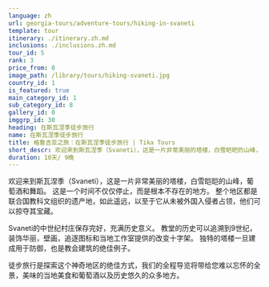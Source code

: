 ```yaml
---
language: zh
url: georgia-tours/adventure-tours/hiking-in-svaneti
template: tour
itinerary: ./itinerary.zh.md
inclusions: ./inclusions.zh.md
tour_id: 5
rank: 3
price_from: 0
image_path: /library/tours/hiking-svaneti.jpg
country_id: 1
is_featured: true
main_category_id: 1
sub_category_id: 8
gallery_id: 0
imggrp_id: 30
heading: 在斯瓦涅季徒步旅行
name: 在斯瓦涅季徒步旅行
title: 格鲁吉亚之旅：在斯瓦涅季徒步旅行 | Tika Tours
short_descr: 欢迎来到斯瓦涅季（Svaneti），这是一片非常美丽的塔楼，白雪皑皑的山峰，葡萄酒和舞蹈。
duration: 10天/ 9晚
---
```

欢迎来到斯瓦涅季（Svaneti），这是一片非常美丽的塔楼，白雪皑皑的山峰，葡萄酒和舞蹈。 这是一个时间不仅仅停止，而是根本不存在的地方。 整个地区都是联合国教科文组织的遗产地，如此遥远，以至于它从未被外国入侵者占领，他们可以掠夺其宝藏。

Svaneti的中世纪村庄保存完好，充满历史意义。 教堂的历史可以追溯到9世纪，装饰华丽，壁画，追逐图标和当地工作室提供的改变十字架。 独特的塔楼一旦建成用于防御，也是教会建筑的绝佳例子。

徒步旅行是探索这个神奇地区的绝佳方式，我们的全程导览将带给您难以忘怀的全景，美味的当地美食和葡萄酒以及历史悠久的众多地方。